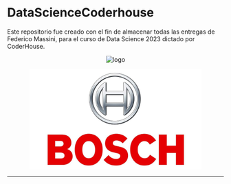# DataScienceCoderhouse
Este repositorio fue creado con el fin de almacenar todas las entregas de Federico Massini, para el curso de Data Science 2023 dictado por CoderHouse.

<p align="center">
  <img src="Otros/CODERLOGO.jpeg" width="400" alt="logo"/>
</p>

<p align="center">
  <img src="Otros/LOGO.jpeg" width="400" alt="logo"/>
</p>

---

